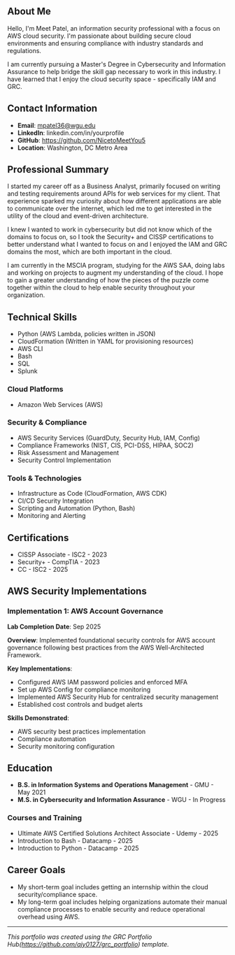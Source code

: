 ## About Me

Hello, I'm Meet Patel, an information security professional with a focus on AWS cloud security. I'm passionate about building secure cloud environments and ensuring compliance with industry standards and regulations.

I am currently pursuing a Master's Degree in Cybersecurity and Information Assurance to help bridge the skill gap necessary to work in this industry. I have learned that I enjoy the cloud security space - specifically IAM and GRC.

## Contact Information

- **Email**: mpatel36@wgu.edu
- **LinkedIn**: linkedin.com/in/yourprofile 
- **GitHub**: https://github.com/NicetoMeetYou5
- **Location**: Washington, DC Metro Area

## Professional Summary

I started my career off as a Business Analyst, primarily focused on writing and testing requirements around APIs for web services for my client. That experience sparked my curiosity about how different applications are able to communicate over the internet, which led me to get interested in the utility of the cloud and event-driven architecture.

I knew I wanted to work in cybersecurity but did not know which of the domains to focus on, so I took the Security+ and CISSP certifications to better understand what I wanted to focus on and I enjoyed the IAM and GRC domains the most, which are both important in the cloud.

I am currently in the MSCIA program, studying for the AWS SAA, doing labs and working on projects to augment my understanding of the cloud. I hope to gain a greater understanding of how the pieces of the puzzle come together within the cloud to help enable security throughout your organization.

## Technical Skills
- Python (AWS Lambda, policies written in JSON)
- CloudFormation (Written in YAML for provisioning resources)
- AWS CLI 
- Bash
- SQL
- Splunk
  
### Cloud Platforms
- Amazon Web Services (AWS)

### Security & Compliance
- AWS Security Services (GuardDuty, Security Hub, IAM, Config)
- Compliance Frameworks (NIST, CIS, PCI-DSS, HIPAA, SOC2)
- Risk Assessment and Management
- Security Control Implementation

### Tools & Technologies
- Infrastructure as Code (CloudFormation, AWS CDK)
- CI/CD Security Integration
- Scripting and Automation (Python, Bash)
- Monitoring and Alerting

## Certifications
- CISSP Associate - ISC2 - 2023
- Security+ - CompTIA - 2023
- CC - ISC2 - 2025

## AWS Security Implementations

### Implementation 1: AWS Account Governance

**Lab Completion Date**: Sep 2025

**Overview**: Implemented foundational security controls for AWS account governance following best practices from the AWS Well-Architected Framework.

**Key Implementations**:
- Configured AWS IAM password policies and enforced MFA
- Set up AWS Config for compliance monitoring
- Implemented AWS Security Hub for centralized security management
- Established cost controls and budget alerts

**Skills Demonstrated**:
- AWS security best practices implementation
- Compliance automation
- Security monitoring configuration

## Education

- **B.S. in Information Systems and Operations Management** - GMU - May 2021
- **M.S. in Cybersecurity and Information Assurance** - WGU - In Progress

### Courses and Training
- Ultimate AWS Certified Solutions Architect Associate - Udemy - 2025
- Introduction to Bash - Datacamp - 2025
- Introduction to Python - Datacamp - 2025

## Career Goals
- My short-term goal includes getting an internship within the cloud security/compliance space.
- My long-term goal includes helping organizations automate their manual compliance processes to enable security and reduce operational overhead using AWS. 

---

*This portfolio was created using the GRC Portfolio Hub(https://github.com/ajy0127/grc_portfolio) template.* 
